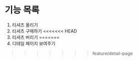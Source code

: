 # 기능 목록
1. 티셔츠 올리기
2. 티셔츠 구매하기
<<<<<<< HEAD
3. 티셔츠 버리기
=======
3. 디테일 페이지 보여주기
>>>>>>> feature/detail-page
